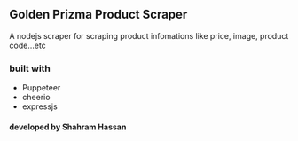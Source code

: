 ## Golden Prizma Product Scraper
A nodejs scraper for scraping product infomations like price, image, product code...etc
### built with
- Puppeteer
- cheerio
- expressjs

#### developed by Shahram Hassan